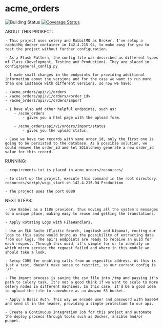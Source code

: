 # acme_orders
<img src='https://travis-ci.org/daveksp/acme_orders.svg?branch=master' alt='Building Status' />
<a href='https://coveralls.io/github/daveksp/acme_orders?branch=master'><img src='https://coveralls.io/repos/github/daveksp/acme_orders/badge.svg?branch=master' alt='Coverage Status' /></a>

ABOUT THIS PROKECT:

    - This project uses celery and RabbitMQ as Broker. I've setup a rabbitMq docker container in 142.4.215.94, to make easy for you to test the project without further configuration.

    - As a Flask Pattern, the config file was described as different types of Class (Development, Testing and Production). They are placed in config/general_config.py 
    
    - I made small changes in the endpoints for providing additional information about the versions and for the case we want to run more than one instance with different versions, so now we have:
    
    - /acme_orders/api/v1/orders
    - /acme_orders/api/v1/orders/<order_id>
    - /acme_orders/api/v1/orders/import
    
    - I have also add other helpful endpoints, such as:
        - /acme_orders
            - gives you a html page with the upload form.
        
        - /acme_orders/api/v1/orders/import/status
            - gives you the upload status.
    
    - Case we have two records with same order_id, only the first one is going to be persisted to the database. As a possible solution, we could remove the order_id and let SQLAlchemy generate a new order_id value for this record.
    
RUNNING:

    - requirements.txt is placed in acme_orders/resources/
    
    - to start up the project, execute this command in the root directory: resources/script/wsgi_start.sh 142.4.215.94 Production
    
    - The project uses the port 8089

NEXT STEPS:

    - Use Babbel as a I18n provider, thus moving all the system's messages to a unique place, making easy to reuse and getting the translations.

    - Apply Rotating Logs with FileHandlers.

    - Use an ELK Suite (Elastic Search, Logstash and Kibana), routing our logs to this suite would bring us the possibility of extracting data from our logs. The api's endpoints are ready to receive an uuid for each request. Through this uuid, it's simple for us to identify in which micro service the request failed and where in this module we should take a look.
    
    - Setup CORS for enabling calls from an especific address. As this is just a test, doesn't make sense to restrict, so our current config is '/*'.

    - The import process is saving the csv file into /tmp and passing it's path to celery task. It's not a good think if we want to scale to more celery nodes in different machines. In this case, it'd be a good idea to upload the file to somewhere as an Amazon S3 bucket.

    - Apply a Basic Auth. This way we encode user and password with base64 and send it in the header, providing a simple protection to our api.  
    
    - Create a Continuous Integration Job for this project and automate the deploy process through tools such as Docker, ansible and/or puppet.
